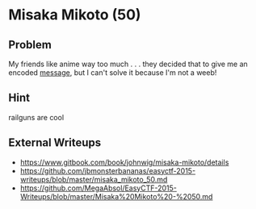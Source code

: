 # Misaka Mikoto (50)

## Problem

My friends like anime way too much . . . they decided that to give me an encoded [message](files/message.txt), but I can't solve it because I'm not a weeb!

## Hint

railguns are cool

## External Writeups

* https://www.gitbook.com/book/johnwig/misaka-mikoto/details
* https://github.com/jbmonsterbananas/easyctf-2015-writeups/blob/master/misaka_mikoto_50.md
* https://github.com/MegaAbsol/EasyCTF-2015-Writeups/blob/master/Misaka%20Mikoto%20-%2050.md
